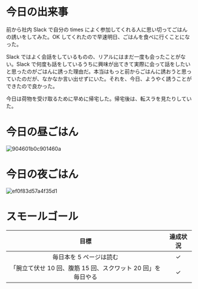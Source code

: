 # 今日の出来事
前から社内 Slack で自分の times によく参加してくれる人に思い切ってごはんの誘いをしてみた。OK してくれたので早速明日、ごはんを食べに行くことになった。

Slack ではよく会話をしているものの、リアルにはまだ一度も会ったことがない。Slack で何度も話をしているうちに興味が出てきて実際に会って話をしたいと思ったのがごはんに誘った理由だ。本当はもっと前からごはんに誘おうと思っていたのだが、なかなか言い出せずにいた。それを、今日、ようやく誘うことができたので良かった。

今日は荷物を受け取るために早めに帰宅した。帰宅後は、転スラを見たりしていた。

# 今日の昼ごはん
![904601b0c901460a](/images/2019/02/904601b0c901460a.jpg)

# 今日の夜ごはん
![ef0f83d57a4f35d1](/images/2019/02/ef0f83d57a4f35d1.jpg)

# スモールゴール
| 目標 | 達成状況 |
|:---:|:---:|
| 毎日本を 5 ページは読む | ✓ |
| 「腕立て伏せ 10 回、腹筋 15 回、スクワット 20 回」を毎日やる | ✓ |
